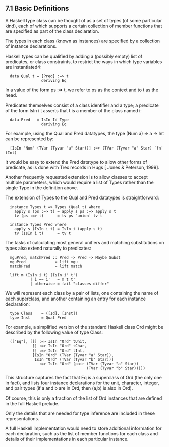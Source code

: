 ## 7.1  Basic Definitions

A Haskell type class can be thought of as a set of types (of some particular kind), each of which supports a certain collection of member functions that are specified as part of the class declaration.

The types in each class (known as instances) are specified by a collection of instance declarations.

Haskell types can be qualified by adding a (possibly empty) list of predicates, or class constraints, to restrict the ways in which type variables are instantiated4:

	  data Qual t = [Pred] :=> t
	                deriving Eq

In a value of the form ps :=> t, we refer to ps as the context and to t as the head.

Predicates themselves consist of a class identifier and a type; a predicate of the form IsIn i t asserts that t is a member of the class named i:

	  data Pred   = IsIn Id Type
	                deriving Eq

For example, using the Qual and Pred datatypes, the type (Num a) => a -> Int can be represented by:

	  [IsIn "Num" (TVar (Tyvar "a" Star))] :=> (TVar (Tyvar "a" Star) `fn` tInt)

It would be easy to extend the Pred datatype to allow other forms of predicate, as is done with Trex records in Hugs [ Jones & Peterson, 1999].

Another frequently requested extension is to allow classes to accept multiple parameters, which would require a list of Types rather than the single Type in the definition above.

The extension of Types to the Qual and Pred datatypes is straightforward:

	  instance Types t => Types (Qual t) where
	    apply s (ps :=> t) = apply s ps :=> apply s t
	    tv (ps :=> t)      = tv ps `union` tv t
 	
	  instance Types Pred where
	    apply s (IsIn i t) = IsIn i (apply s t)
	    tv (IsIn i t)      = tv t

The tasks of calculating most general unifiers and matching substitutions on types also extend naturally to predicates:

	  mguPred, matchPred :: Pred -> Pred -> Maybe Subst
	  mguPred             = lift mgu
	  matchPred           = lift match
	 	
	  lift m (IsIn i t) (IsIn i' t')
	           | i == i'   = m t t'
	           | otherwise = fail "classes differ"

We will represent each class by a pair of lists, one containing the name of each superclass, and another containing an entry for each instance declaration:

	  type Class    = ([Id], [Inst])
	  type Inst     = Qual Pred

For example, a simplified version of the standard Haskell class Ord might be described by the following value of type Class:

	  (["Eq"], [[] :=> IsIn "Ord" tUnit,
	            [] :=> IsIn "Ord" tChar,
	            [] :=> IsIn "Ord" tInt,
	            [IsIn "Ord" (TVar (Tyvar "a" Star)),
	             IsIn "Ord" (TVar (Tyvar "b" Star))]
	               :=> IsIn "Ord" (pair (TVar (Tyvar "a" Star))
	                                    (TVar (Tyvar "b" Star)))])

This structure captures the fact that Eq is a superclass of Ord (the only one in fact), and lists four instance declarations for the unit, character, integer, and pair types (if a and b are in Ord, then (a,b) is also in Ord).

Of course, this is only a fraction of the list of Ord instances that are defined in the full Haskell prelude.

Only the details that are needed for type inference are included in these representations.

A full Haskell implementation would need to store additional information for each declaration, such as the list of member functions for each class and details of their implementations in each particular instance.


